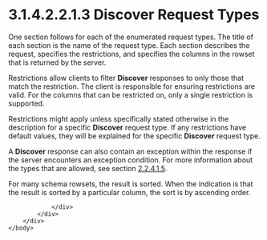 <html dir="LTR" xmlns:mshelp="http://msdn.microsoft.com/mshelp" xmlns:ddue="http://ddue.schemas.microsoft.com/authoring/2003/5" xmlns:xlink="http://www.w3.org/1999/xlink" xmlns:tool="http://www.microsoft.com/tooltip">
    <head>
        <meta http-equiv="Content-Type" content="text/html; CHARSET=utf-8"></meta>
        <meta name="save" content="history"></meta>
        <title>3.1.4.2.2.1.3 Discover Request Types</title>
        <xml>
            <mshelp:toctitle title="3.1.4.2.2.1.3 Discover Request Types"></mshelp:toctitle>
            <mshelp:rltitle title="[MS-SSAS]: Discover Request Types"></mshelp:rltitle>
            <mshelp:keyword index="A" term="1d52603b-9d66-4c1a-aafe-6cd396c578c3"></mshelp:keyword>
            <mshelp:attr name="DCSext.ContentType" value="open specification"></mshelp:attr>
            <mshelp:attr name="AssetID" value="1d52603b-9d66-4c1a-aafe-6cd396c578c3"></mshelp:attr>
            <mshelp:attr name="TopicType" value="kbRef"></mshelp:attr>
            <mshelp:attr name="DCSext.Title" value="[MS-SSAS]: Discover Request Types" />
        </xml>
    </head>
    <body>
        <div id="header">
            <h1 class="heading">3.1.4.2.2.1.3 Discover Request Types</h1>
        </div>
        <div id="mainSection">
            <div id="mainBody">
                <div id="allHistory" class="saveHistory"></div>
                <div id="sectionSection0" class="section" name="collapseableSection">
                    

<p>One section follows for each of the enumerated request
types. The title of each section is the name of the request type. Each section
describes the request, specifies the restrictions, and specifies the columns in
the rowset that is returned by the server.</p>

<p>Restrictions allow clients to filter <b>Discover</b> responses
to only those that match the restriction. The client is responsible for
ensuring restrictions are valid. For the columns that can be restricted on,
only a single restriction is supported.</p>

<p>Restrictions might apply unless specifically stated
otherwise in the description for a specific <b>Discover</b> request type. If
any restrictions have default values, they will be explained for the specific <b>Discover</b>
request type.</p>

<p>A <b>Discover</b> response can also contain an exception
within the response if the server encounters an exception condition. For more
information about the types that are allowed, see section <a href="254a894a-3e9f-4a53-bc82-e175d6247fc5.htm">2.2.4.1.5</a>.</p>

<p>For many schema rowsets, the result is sorted. When the
indication is that the result is sorted by a particular column, the sort is by
ascending order.</p>


                </div>
            </div>
        </div>
    </body>
</html>